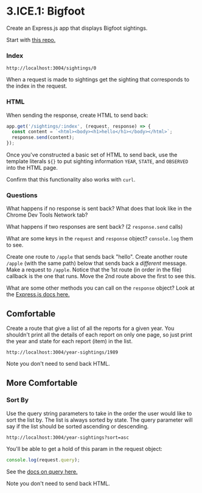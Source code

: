 # 3.ICE.1: Bigfoot

Create an Express.js app that displays Bigfoot sightings.

Start with [this repo.](https://github.com/rocketacademy/bigfoot-express-bootcamp)

### Index

```text
http://localhost:3004/sightings/0
```

When a request is made to sightings get the sighting that corresponds to the index in the request.

### HTML

When sending the response, create HTML to send back:

```javascript
app.get('/sightings/:index', (request, response) => {
  const content = `<html><body><h1>hello</h1></body></html>`;
  response.send(content);
});
```

Once you've constructed a basic set of HTML to send back, use the template literals `${}` to put sighting information `YEAR`, `STATE`, and `OBSERVED` into the HTML page.

Confirm that this functionality also works with `curl`.

### Questions

What happens if no response is sent back? What does that look like in the Chrome Dev Tools Network tab?

What happens if two responses are sent back? \(2 `response.send` calls\)

What are some keys in the `request` and `response` object? `console.log` them to see.

Create one route to `/apple` that sends back "hello". Create another route `/apple` \(with the same path\) below that sends back a _different_ message. Make a request to `/apple`. Notice that the 1st route \(in order in the file\) callback is the one that runs. Move the 2nd route above the first to see this.

What are some other methods you can call on the `response` object? Look at the [Express.js docs here.](https://expressjs.com/en/4x/api.html#res)

## Comfortable

Create a route that give a list of all the reports for a given year. You shouldn't print all the details of each report on only one page, so just print the year and state for each report \(item\) in the list.

```text
http://localhost:3004/year-sightings/1989
```

Note you don't need to send back HTML.

## More Comfortable

### Sort By

Use the query string parameters to take in the order the user would like to sort the list by. The list is always sorted by state. The query parameter will say if the list should be sorted ascending or descending.

```text
http://localhost:3004/year-sightings?sort=asc
```

You'll be able to get a hold of this param in the request object:

```javascript
console.log(request.query);
```

See the [docs on query here.](https://expressjs.com/en/4x/api.html#req.query)

Note you don't need to send back HTML.
